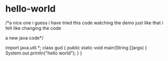 # hello-world
/*a nice one i guess
i have tried this code watching the demo
just like that i felt like changing the code

a new java code*/

import java.util.*;
class gud
{
public static void main(String []args)
{
System.out.println("hello world");
}
}
